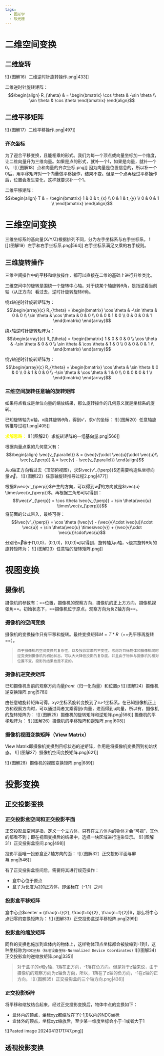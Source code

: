 ```yaml
---
tags:
  - 图形学
  - 软光栅
---
```

# 二维空间变换
## 二维旋转

![[（图解16）二维逆时针旋转操作.png|433]]

二维逆时针旋转矩阵：
$$\begin{align}
R_{\theta} & = \begin{bmatrix}  
  \cos \theta  & -\sin \theta \\  
  \sin \theta  & \cos \theta
\end{bmatrix} 
\end{align}$$

## 二维平移矩阵
![[（图解17）二维平移操作.png|497]]

### 齐次坐标

为了迎合平移变换，且能相乘的形式。我们为每一个顶点或向量坐标加一个维度，让二维向量升为三维向量。如果是点的形式，就补一个1，如果是向量，就补一个0。
![[（图解18）点和向量的齐次坐标.png]]
因为向量是位置信息的，所以补一个0后，用平移矩阵对一个向量做平移操作，结果不变。但是一个点再经过平移操作后，位置会发生变化，这样就要求补一个1。

二维平移矩阵：
$$\begin{align}
T & = \begin{bmatrix}  
  1  & 0 & t_{x} \\
  0  & 1 & t_{y} \\
  0  & 0 & 1 \\
\end{bmatrix} 
\end{align}$$

# 三维空间变换

三维坐标系的基向量(X/Y/Z)根据排列不同，分为左手坐标系与右手坐标系。
![[（图解19）左手和右手坐标系.png|564]]
右手坐标系满足叉乘的右手规则。

## 三维旋转操作

三维空间操作中的平移和缩放操作，都可以直接在二维的基础上进行升维类比。

三维空间中的旋转是围绕一个旋转中心轴。对于绕某个轴旋转$\theta$角，是指逆着当前轴（从正方向）看过去，逆时针旋转旋转$\theta$角。

绕z轴逆时针旋转矩阵为：
$$\begin{array}{c}
R_{\theta} = \begin{bmatrix}  
  \cos \theta  & -\sin \theta  & 0 & 0 \\  
  \sin \theta  & \cos \theta   & 0 & 0 \\  
    0          &   0           & 1 & 0 \\
    0          &   0           & 0 & 1
\end{bmatrix} 
\end{array}$$

绕x轴逆时针旋转矩阵为：
$$\begin{array}{c}
R_{\theta} = \begin{bmatrix}  
    1          &   0           & 0 & 0 \\
  \cos \theta  & -\sin \theta  & 0 & 0 \\  
  \sin \theta  & \cos \theta   & 1 & 0 \\  
    0          &   0           & 0 & 1 \\
\end{bmatrix} 
\end{array}$$

绕y轴逆时针旋转矩阵为：
$$\begin{array}{c}
R_{\theta} = \begin{bmatrix}  
  \cos \theta  & \sin \theta   & 0 & 0 \\  
    0          &   1           & 0 & 0 \\
  -\sin \theta & \cos \theta   & 1 & 0 \\  
    0          &   0           & 0 & 1 \\
\end{bmatrix} 
\end{array}$$
 
### 三维空间旋转任意轴的旋转矩阵

如果将点看成是单位向量的缩放结果，那么旋转操作的几何意义就是坐标系的旋转。

已知旋转轴为u轴，v绕其旋转$\theta$角，得到$v'$，求$v'$的坐标：
![[（图解20）任意轴旋转推导过程1.png|405]]

**<font color="#ffff00">求解思路：</font>**
![[（图解21）求旋转矩阵的一组基向量.png|566]]

根据向量点乘的几何意义有：
$$\begin{align}
\vec{v_{\parallel}} & = (\vec{v}\cdot \vec{u})\cdot \vec{u}\\
\vec{v_{\perp}} & = \vec{v} - \vec{v_{\parallel}}
\end{align}$$

从$u$轴正方向看过去（顶部俯视图），求$\vec{v'_{\perp}}$还需要构造纵坐标向量$\vec{w}$。
![[（图解22）任意轴旋转推导过程2.png|477]]

根据$\vec{v'_{\perp}}$产生的方向，可以得到$\vec{w}$的方向就是$\vec{u} \times\vec{v_{\perp}}$。再根据三角形可以得到：
$$\vec{v'_{\perp}} = \cos \theta \vec{v_{\perp}} + \sin \theta(\vec{u} \times\vec{v_{\perp}})$$
将前面的公式带入，最终可得：
$$\vec{v'_{\perp}} = \cos \theta (\vec{v} - (\vec{v}\cdot \vec{u})\cdot \vec{u}) + \sin \theta(\vec{u} \times\vec{v}) + (\vec{v}\cdot \vec{u})\cdot\vec{u}$$

分别令$\vec{v}$等于(1,0,0)，(0,1,0)，(0,0,1)可以得到，旋转轴为u轴，v绕其旋转$\theta$角的旋转矩阵为：
![[（图解23）任意轴的旋转矩阵.png]]



# 视图变换

## 摄像机

摄像机的参数有：==位置，摄像机的观察方向，摄像机的正上方方向，摄像机视张角==。初始状态下，==摄像机位于原点，观察方向为负Z轴方向==。

### 摄像机的空间变换

摄像机的变换操作只有平移和旋转。最终变换矩阵$M = T*R$（==先平移再旋转==）。

> `由于摄像机的空间变换的复杂性，以及投影需求的不变性。考虑将目标物体和摄像机同时逆变换到摄像机的初始状态，可以大大降低投影的复杂度，并且由于物体与摄像机的相对位置不变，投影的结果也是不变的。`

### 摄像机逆变换矩阵

已知摄像机当前的观察方向向量$front$（归一化向量）和位置p
![[（图解24）摄像机逆变换矩阵.png|578]]

由任意轴旋转矩阵可得，xyz坐标系旋转变换到了ru-f坐标系。在已知摄像机正上方和观察方向时，可以通过两者叉乘得到r向量，进而得到u向量，所以有，摄像机的旋转矩阵为：
![[（图解25）摄像机的旋转矩阵和逆矩阵.png|598]]
摄像机的平移矩阵为：
![[（图解26）摄像机的平移矩阵和逆矩阵.png|608]]

### 摄像机视图变换矩阵（View Matrix）

View Matrix即摄像机变换到目标状态的逆矩阵，作用是将摄像机变换回到初始状态。
![[（图解27）摄像机空间变换矩阵.png|621]]

![[（图解28）摄像机的视图变换矩阵.png|689]]

# 投影变换

## 正交投影变换

### 正交投影盒空间和正交投影平面

正交投影盒空间是指，定义一个立方体，只有在立方体内的物体才会“可视”，其他的都看不到；即在视图变换后的结果中，选择一块区域进行渲染显示。
![[（图解31）正交投影盒空间.png|498]]

投影平面唯一投影盒正Z轴方向的面：
![[（图解32）正交投影平面与屏幕.png|546]]

有了正交投影盒空间后，需要将其进行规范操作：
- 盒中心位于原点
- 盒子为长度为2的正方体，即坐标在（-1.1）之间

### 投影盒平移矩阵

盒中心点$center = (\frac{r+l}{2}, \frac{t+b}{2} , \frac{n+f}{2})$，那么将中心点归零的变换矩阵为：
![[（图解33）正交投影盒逆平移矩阵.png|299]]

### 投影盒的缩放矩阵

同样的变换也施加到盒体内的物体上，这样物体顶点坐标都会被放缩到-1到1，这种坐标称为``NDC坐标（标准设备坐标-Normalized Device Coordinates)``
![[(图解34）正交投影盒的逆缩放矩阵.png|335]]

> 对于盒子的x和y轴，1落在正方向，-1落在负方向。但是对于z轴来说，由于摄像机的观察方向为z轴负方向，所以，1落在了z轴的负方向，-1在z轴的正方向。
![[（图解35）正交投影盒的三个轴方向.png|436]]

### 正交投影矩阵

将平移和缩放结合起来，经过正交投影变换后，物体中点的变换如下：
- 盒体内的顶点，坐标xyz都缩放在了(-1,1)以内的NDC坐标
- 盒体外的顶点，坐标xyz缩放后，至少某一维度坐标会小于-1或者大于1

![[Pasted image 20240413171747.png]]
## 透视投影变换
